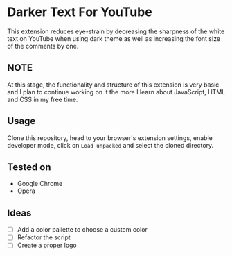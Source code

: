 # Darker Text For YouTube

This extension reduces eye-strain by decreasing the sharpness of the white text on YouTube when using dark theme as well as increasing the font size of the comments by one.

## NOTE

At this stage, the functionality and structure of this extension is very basic and I plan to continue working on it the more I learn about JavaScript, HTML and CSS in my free time.

## Usage

Clone this repository, head to your browser's extension settings, enable developer mode, click on `Load unpacked` and select the cloned directory.

## Tested on

- Google Chrome
- Opera

## Ideas

- [ ] Add a color pallette to choose a custom color
- [ ] Refactor the script
- [ ] Create a proper logo
